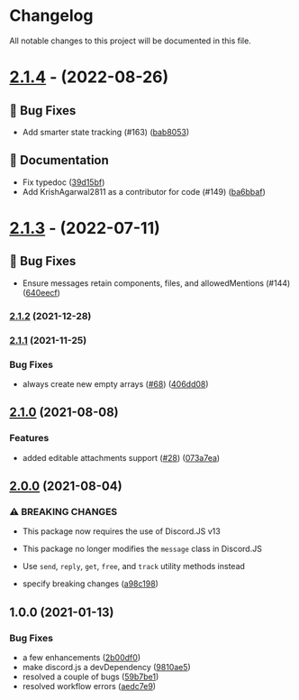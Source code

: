 # Changelog

All notable changes to this project will be documented in this file.

# [2.1.4](https://github.com/skyra-project/editable-commands/compare/v2.1.3...v2.1.4) - (2022-08-26)

## 🐛 Bug Fixes

- Add smarter state tracking (#163) ([bab8053](https://github.com/skyra-project/editable-commands/commit/bab8053bacd8adb0c459fe92c19287db9f8e5550))

## 📝 Documentation

- Fix typedoc ([39d15bf](https://github.com/skyra-project/editable-commands/commit/39d15bf03f3746803ee9422601bdfec63f95272d))
- Add KrishAgarwal2811 as a contributor for code (#149) ([ba6bbaf](https://github.com/skyra-project/editable-commands/commit/ba6bbaf9aff5ba99df11e706ab312aadfaf97773))

# [2.1.3](https://github.com/skyra-project/editable-commands/compare/v2.1.2...v2.1.3) - (2022-07-11)

## 🐛 Bug Fixes

- Ensure messages retain components, files, and allowedMentions (#144) ([640eecf](https://github.com/skyra-project/editable-commands/commit/640eecf514dfe67b86430312f800d727873c2147))

### [2.1.2](https://github.com/skyra-project/editable-commands/compare/v2.1.1...v2.1.2) (2021-12-28)

### [2.1.1](https://github.com/skyra-project/editable-commands/compare/v2.1.0...v2.1.1) (2021-11-25)

### Bug Fixes

-   always create new empty arrays ([#68](https://github.com/skyra-project/editable-commands/issues/68)) ([406dd08](https://github.com/skyra-project/editable-commands/commit/406dd08835919bee2b7f81eade9dd7b36f113f46))

## [2.1.0](https://github.com/skyra-project/editable-commands/compare/v2.0.0...v2.1.0) (2021-08-08)

### Features

-   added editable attachments support ([#28](https://github.com/skyra-project/editable-commands/issues/28)) ([073a7ea](https://github.com/skyra-project/editable-commands/commit/073a7ead898d5bf1f5e321b235f5af5f21eee858))

## [2.0.0](https://github.com/skyra-project/editable-commands/compare/v1.0.0...v2.0.0) (2021-08-04)

### ⚠ BREAKING CHANGES

-   This package now requires the use of Discord.JS v13
-   This package no longer modifies the `message` class in Discord.JS
-   Use `send`, `reply`, `get`, `free`, and `track` utility methods instead

-   specify breaking changes ([a98c198](https://github.com/skyra-project/editable-commands/commit/a98c1986bd7114acf41881d58f7707d8068e7acc))

## 1.0.0 (2021-01-13)

### Bug Fixes

-   a few enhancements ([2b00df0](https://github.com/skyra-project/editable-commands/commit/2b00df0021b98e86a3d28f3b30a96c41dfe3f34c))
-   make discord.js a devDependency ([9810ae5](https://github.com/skyra-project/editable-commands/commit/9810ae5010388a28c4ae887d8f360b5c0f159873))
-   resolved a couple of bugs ([59b7be1](https://github.com/skyra-project/editable-commands/commit/59b7be1eb36550d0ddf2b473d2ce4cde1265219c))
-   resolved workflow errors ([aedc7e9](https://github.com/skyra-project/editable-commands/commit/aedc7e971614279994ccdcfba23da174e2e6880e))
